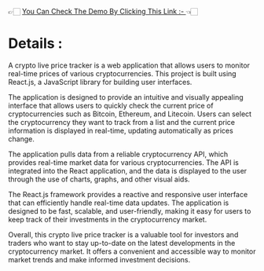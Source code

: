 

👉🏻 [You Can Check The Demo By Clicking This Link :- ](https://react-crypto-websitte.vercel.app/) 👈🏻

# Details : 
A crypto live price tracker is a web application that allows users to monitor real-time prices of various cryptocurrencies. This project is built using React.js, a JavaScript library for building user interfaces.

The application is designed to provide an intuitive and visually appealing interface that allows users to quickly check the current price of cryptocurrencies such as Bitcoin, Ethereum, and Litecoin. Users can select the cryptocurrency they want to track from a list and the current price information is displayed in real-time, updating automatically as prices change.

The application pulls data from a reliable cryptocurrency API, which provides real-time market data for various cryptocurrencies. The API is integrated into the React application, and the data is displayed to the user through the use of charts, graphs, and other visual aids.

The React.js framework provides a reactive and responsive user interface that can efficiently handle real-time data updates. The application is designed to be fast, scalable, and user-friendly, making it easy for users to keep track of their investments in the cryptocurrency market.

Overall, this crypto live price tracker is a valuable tool for investors and traders who want to stay up-to-date on the latest developments in the cryptocurrency market. It offers a convenient and accessible way to monitor market trends and make informed investment decisions.



